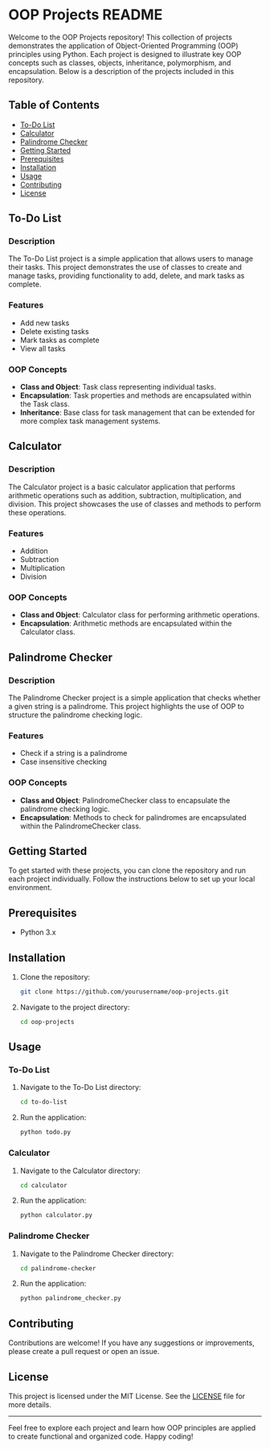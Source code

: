 # OOP Projects README

Welcome to the OOP Projects repository! This collection of projects demonstrates the application of Object-Oriented Programming (OOP) principles using Python. Each project is designed to illustrate key OOP concepts such as classes, objects, inheritance, polymorphism, and encapsulation. Below is a description of the projects included in this repository.

## Table of Contents

- [To-Do List](#to-do-list)
- [Calculator](#calculator)
- [Palindrome Checker](#palindrome-checker)
- [Getting Started](#getting-started)
- [Prerequisites](#prerequisites)
- [Installation](#installation)
- [Usage](#usage)
- [Contributing](#contributing)
- [License](#license)

## To-Do List

### Description

The To-Do List project is a simple application that allows users to manage their tasks. This project demonstrates the use of classes to create and manage tasks, providing functionality to add, delete, and mark tasks as complete.

### Features

- Add new tasks
- Delete existing tasks
- Mark tasks as complete
- View all tasks

### OOP Concepts

- **Class and Object**: Task class representing individual tasks.
- **Encapsulation**: Task properties and methods are encapsulated within the Task class.
- **Inheritance**: Base class for task management that can be extended for more complex task management systems.

## Calculator

### Description

The Calculator project is a basic calculator application that performs arithmetic operations such as addition, subtraction, multiplication, and division. This project showcases the use of classes and methods to perform these operations.

### Features

- Addition
- Subtraction
- Multiplication
- Division

### OOP Concepts

- **Class and Object**: Calculator class for performing arithmetic operations.
- **Encapsulation**: Arithmetic methods are encapsulated within the Calculator class.

## Palindrome Checker

### Description

The Palindrome Checker project is a simple application that checks whether a given string is a palindrome. This project highlights the use of OOP to structure the palindrome checking logic.

### Features

- Check if a string is a palindrome
- Case insensitive checking

### OOP Concepts

- **Class and Object**: PalindromeChecker class to encapsulate the palindrome checking logic.
- **Encapsulation**: Methods to check for palindromes are encapsulated within the PalindromeChecker class.

## Getting Started

To get started with these projects, you can clone the repository and run each project individually. Follow the instructions below to set up your local environment.

## Prerequisites

- Python 3.x

## Installation

1. Clone the repository:
    ```bash
    git clone https://github.com/yourusername/oop-projects.git
    ```
2. Navigate to the project directory:
    ```bash
    cd oop-projects
    ```

## Usage

### To-Do List

1. Navigate to the To-Do List directory:
    ```bash
    cd to-do-list
    ```
2. Run the application:
    ```bash
    python todo.py
    ```

### Calculator

1. Navigate to the Calculator directory:
    ```bash
    cd calculator
    ```
2. Run the application:
    ```bash
    python calculator.py
    ```

### Palindrome Checker

1. Navigate to the Palindrome Checker directory:
    ```bash
    cd palindrome-checker
    ```
2. Run the application:
    ```bash
    python palindrome_checker.py
    ```

## Contributing

Contributions are welcome! If you have any suggestions or improvements, please create a pull request or open an issue.

## License

This project is licensed under the MIT License. See the [LICENSE](LICENSE) file for more details.

---

Feel free to explore each project and learn how OOP principles are applied to create functional and organized code. Happy coding!
